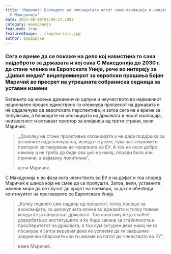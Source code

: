 ```yaml
---
title: "Маричиќ: Блокадите на опозицијата носат само изолација и неизвесност за
  С Македонија"
date: 2023-08-18T08:00:17.190Z
category: македонија
featured: true
featuredImage: ../img/maricic.jpg
author: Вардарски
---
```

<!--StartFragment-->

### Сега е време да се покаже на дело кој навистина го сака најдоброто за државата и кој сака С Македонија до 2030 г. да стане членка на Европската Унија, рече во интервју за „Цивил медиа“ вицепремиерот за европски прашања Бојан Маричиќ во пресрет на утрешната собраниска седница за уставни измени

Бегањето од носење државнички одлуки и неучеството во најважниот национален процес единствено го отежнува прогресот на државата и нè оддалечува од европската перспектива, и затоа сега не е време за популизам, а блокадите на опозицијата на државата ѝ носат изолација, неизвесност и оставаат простор за влијанија од трети страни, вели Маричиќ.

> „Доколку не стане проактивна опозицијата и не даде поддршка за уставните надополнувања, исходот е јасен, тука застануваме и повторно заглавуваме во чекалната на ЕУ. А тоа не носи добро никому и не треба да биде ова цел на никој, поради било кои причини, а најмалку политички”,
>
> вели Маричиќ.

С Македонија е во фаза кога членството во ЕУ е на дофат и тоа според Маричиќ е шанса која не смее да се пропушти. Затоа, вели, уставните измени мора да се случат до крајот на ноември, за да се обезбеди континуитет на преговорите со Европската Унија.

> „Колку подолго сме надвор од процесот, толку полошо за економијата, за целокупната клима во државата и толку повеќе млади ќе ја напуштаат државата. Тоа понатаму ќе ја слабее довербата во институциите и ќе биде закана за стабилноста и просперитетот на државата, а тоа сум сигурен дека никој не го посакува и затоа верувам дека ќе успееме да ги завршиме заеднички обврските кои ги имаме на патот до членството во ЕУ”,
>
> кажа Маричиќ.

<!--EndFragment-->